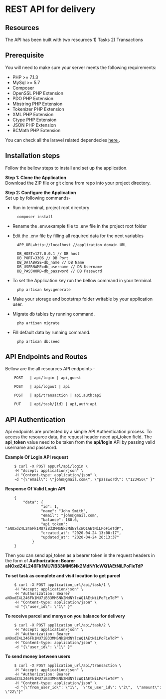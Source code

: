# REST API for delivery

## Resources
The API has been built with two resources 1) Tasks 2) Transactions

## Prerequisite 

You will need to make sure your server meets the following requirements:

- PHP >= 7.1.3
- MySql >= 5.7
- Composer
- OpenSSL PHP Extension
- PDO PHP Extension
- Mbstring PHP Extension
- Tokenizer PHP Extension
- XML PHP Extension
- Ctype PHP Extension
- JSON PHP Extension
- BCMath PHP Extension

You can check all the laravel related dependecies <a href="https://laravel.com/docs/5.7/installation#server-requirements"  target="_blank"> here </a>.

## Installation steps

Follow the bellow steps to install and set up the application.

**Step 1: Clone the Application**<br>
Download the ZIP file or git clone from repo into your project  directory.

**Step 2: Configure the Application**<br>
Set up by following commands-

- Run in terminal, project root directory
    
        composer install 
    
- Rename the .env.example file to .env file in the project root folder

- Edit the .env file by filling all required data for the next variables
    
        APP_URL=http://localhost //application domain URL
    
        DB_HOST=127.0.0.1 // DB host
        DB_PORT=3306 // DB Port
        DB_DATABASE=db_name // DB Name
        DB_USERNAME=db_username // DB Username
        DB_PASSWORD=db_password // DB Password
    
- To set the Application key run the bellow command in your terminal.
    
        php artisan key:generate
    
- Make your storage and bootstrap folder writable by your application user.

- Migrate db tables by running command.
    
        php artisan migrate

- Fill default data by running command.

        php artisan db:seed

## API Endpoints and Routes

Bellow are the all resources API endpoints - 

        POST   | api/login | api,guest 

        POST   | api/logout | api

        POST   | api/transaction | api,auth:api

        PUT    | api/task/{id} | api,auth:api 

## API Authentication 

Api endpoints are protected by a simple API Authentication process. To access the resource data, the request header need api_token field. The **api_token** value need to be taken from the **api/login** API by passing valid username and password.
    
   **Example Of Login API request**
    
        $ curl -X POST appurl/api/login \
        -H "Accept: application/json" \
        -H "Content-type: application/json" \
        -d "{\"email\": \"john@gmail.com\", \"password\": \"123456\" }"
        
   **Response Of Valid Login API**
        
        {
            "data": {
                    "id": 1,
                    "name": "John Smith",
                    "email": "john@gmail.com",
                    "balance": 180.6,
                    "api_token": "aNOxdZ4L246Fk1MU7iB33MMSNk2MdNYlcWQ1AEtNiLPoFieTdP",
                    "created_at": "2020-04-24 13:00:17",
                    "updated_at": "2020-04-24 20:13:37"
                }
        }



Then you can send api_token as a bearer token in the request headers in the form of **Authorization: Bearer aNOxdZ4L246Fk1MU7iB33MMSNk2MdNYlcWQ1AEtNiLPoFieTdP**

   **To set task as complete and visit location to get parcel**
    
        $ curl -X POST application_url/api/task/1 \
        -H "Accept: application/json" \
        -H "Authorization: Bearer aNOxdZ4L246Fk1MU7iB33MMSNk2MdNYlcWQ1AEtNiLPoFieTdP" \
        -H "Content-type: application/json" \
        -d "{\"user_id\": \"1\" }"

   **To receive parcel and monye on you balance for delivery**
        
        $ curl -X POST application_url/api/task/2 \
        -H "Accept: application/json" \
        -H "Authorization: Bearer aNOxdZ4L246Fk1MU7iB33MMSNk2MdNYlcWQ1AEtNiLPoFieTdP" \
        -H "Content-type: application/json" \
        -d "{\"user_id\": \"1\" }"

   **To send money between users**
        
        $ curl -X POST application_url/api/transaction \
        -H "Accept: application/json" \
        -H "Authorization: Bearer aNOxdZ4L246Fk1MU7iB33MMSNk2MdNYlcWQ1AEtNiLPoFieTdP" \
        -H "Content-type: application/json" \
        -d "{\"from_user_id\": \"1\",  \"to_user_id\": \"2\",  \"amount\": \"22\"}"

